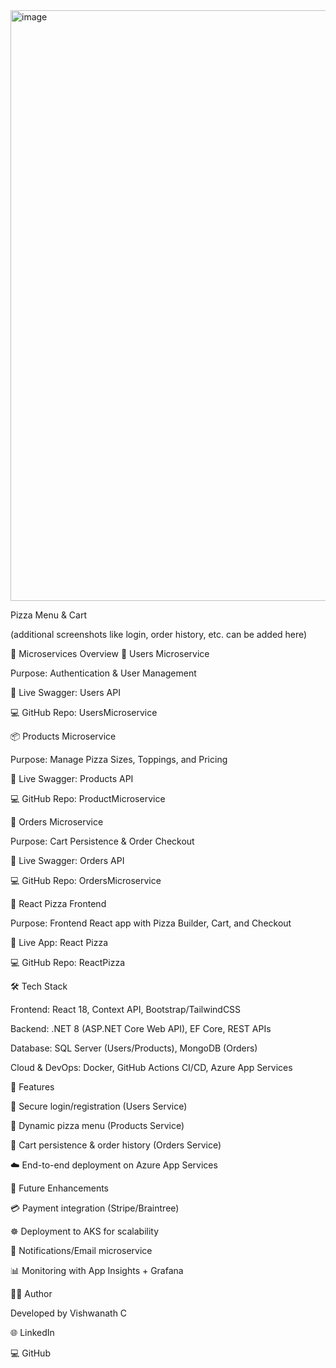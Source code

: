 <img width="1399" height="945" alt="image" src="https://github.com/user-attachments/assets/8c05344d-8ab4-4561-bbdc-54792953328a" />

Pizza Menu & Cart

(additional screenshots like login, order history, etc. can be added here)

📂 Microservices Overview
👤 Users Microservice

Purpose: Authentication & User Management

🔗 Live Swagger: Users API

💻 GitHub Repo: UsersMicroservice

📦 Products Microservice

Purpose: Manage Pizza Sizes, Toppings, and Pricing

🔗 Live Swagger: Products API

💻 GitHub Repo: ProductMicroservice

🛒 Orders Microservice

Purpose: Cart Persistence & Order Checkout

🔗 Live Swagger: Orders API

💻 GitHub Repo: OrdersMicroservice

🍕 React Pizza Frontend

Purpose: Frontend React app with Pizza Builder, Cart, and Checkout

🔗 Live App: React Pizza

💻 GitHub Repo: ReactPizza

🛠️ Tech Stack

Frontend: React 18, Context API, Bootstrap/TailwindCSS

Backend: .NET 8 (ASP.NET Core Web API), EF Core, REST APIs

Database: SQL Server (Users/Products), MongoDB (Orders)

Cloud & DevOps: Docker, GitHub Actions CI/CD, Azure App Services

🚀 Features

🔐 Secure login/registration (Users Service)

🍕 Dynamic pizza menu (Products Service)

🛒 Cart persistence & order history (Orders Service)

☁️ End-to-end deployment on Azure App Services

📌 Future Enhancements

💳 Payment integration (Stripe/Braintree)

☸️ Deployment to AKS for scalability

📢 Notifications/Email microservice

📊 Monitoring with App Insights + Grafana

👨‍💻 Author

Developed by Vishwanath C

🌐 LinkedIn

💻 GitHub
